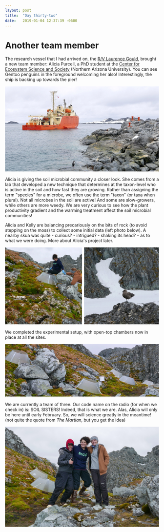 ```yaml
---
layout: post
title:  "Day thirty-two"
date:   2019-01-04 12:37:39 -0600
---
```

# Another team member
The research vessel that I had arrived on, the [R/V Laurence Gould](https://www.usap.gov/vesselscienceandoperations/contenthandler.cfm?id=1626), brought a new team member: Alicia Purcell, a PhD student at the [Center for Ecosystem Science and Society](http://ecoss.nau.edu/) (Northern Arizona University). You can see Gentoo penguins in the foreground welcoming her also! Interestingly, the ship is backing up towards the pier!

![Gould arriving January 3rd](/assets/blog_photos/190104/20190104_gould_arriving.jpg)

Alicia is giving the soil microbial community a closer look. She comes from a lab that developed a new technique that determines at the taxon-level who is active in the soil and how fast they are growing. Rather than assigning the term "species" for a microbe, we often use the term "taxon" (or taxa when plural). Not all microbes in the soil are active! And some are slow-growers, while others are more weedy. We are very curious to see how the plant productivity gradient and the warming treatment affect the soil microbial communities!

Alicia and Kelly are balancing precariously on the bits of rock (to avoid stepping on the moss) to collect some initial data (left photo below). A nearby skua was quite - curious? - intrigued? - shaking its head? - as to what we were doing. More about Alicia's project later.

![Sampling on January 4](/assets/blog_photos/190104/time_zero_Litchfield.jpg)

We completed the experimental setup, with open-top chambers now in place at all the sites.

![Five open-top warming chambers](/assets/blog_photos/190104/p1070301.jpg)

We are currently a team of three. Our code name on the radio (for when we check in) is: SOIL SISTERS! Indeed, that is what we are. Alas, Alicia will only be here until early February. So, we will science greatly in the meantime! (not quite the quote from *The Martian*, but you get the idea)

![Five open-top warming chambers](/assets/blog_photos/190104/p1070298.jpg)